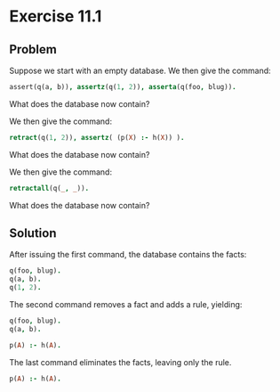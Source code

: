 # Exercise 11.1

## Problem

Suppose we start with an empty database. We then give the command:

```prolog
assert(q(a, b)), assertz(q(1, 2)), asserta(q(foo, blug)).
```

What does the database now contain?

We then give the command:

```prolog
retract(q(1, 2)), assertz( (p(X) :- h(X)) ).
```

What does the database now contain?

We then give the command:

```prolog
retractall(q(_, _)).
```

What does the database now contain?

## Solution

After issuing the first command, the database contains the facts:

```prolog
q(foo, blug).
q(a, b).
q(1, 2).
```

The second command removes a fact and adds a rule, yielding:

```prolog
q(foo, blug).
q(a, b).

p(A) :- h(A).
```

The last command eliminates the facts, leaving only the rule.

```prolog
p(A) :- h(A).
```
